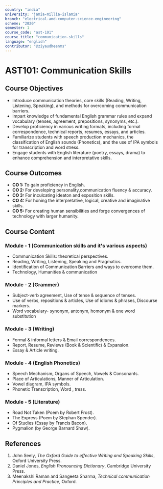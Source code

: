 ```yaml
---
country: "india"
university: "jamia-millia-islamia"
branch: "electrical-and-computer-science-engineering"
scheme: "2020"
semester: 1
course_code: "ast-101"
course_title: "communication-skills"
language: "english"
contributor: "@ziyaudheenms"
---
```



# AST101: Communication Skills

## Course Objectives
* Introduce communication theories, core skills (Reading, Writing, Listening, Speaking), and methods for overcoming communication barriers.
* Impart knowledge of fundamental English grammar rules and expand vocabulary (tenses, agreement, prepositions, synonyms, etc.).
*   Develop proficiency in various writing formats, including formal correspondence, technical reports, resumes, essays, and articles.
*  Familiarize students with speech production mechanics, the classification of English sounds (Phonetics), and the use of IPA symbols for transcription and word stress.
* Engage students with English literature (poetry, essays, drama) to enhance comprehension and interpretative skills.

## Course Outcomes
* **CO 1:**  To gain proficiency in English.
* **CO 2:**  For developing personality,communication fluency & accuracy.
* **CO 3:** For inculcating ideaton and exposition skills.
* **CO 4:** For honing the interpretative, logical, creative and imaginative skills.
* **CO 5:** For creating human sensibilities and forge convergences of technology with larger humanity.

## Course Content

### Module - 1 (Communication skills and it's various aspects)
* Communication Skills: theoretical perspectives.
* Reading, Writing, Listening, Speaking and Pragmatics.
* Identification of Communication Barriers and ways to overcome them.
* Technology, Humanities & communication

### Module - 2 (Grammer)
* Subject-verb agreement, Use of tense & sequence of tenses.
* Use of verbs, repositions & articles, Use
of idioms & phrases, Discourse markers.
* Word vocabulary- synonym, antonym, homonym & one word substitution 

### Module - 3 (Writing)
* Formal & informal letters & Email correspondences.
* Report, Resume, Reviews (Book & Scientific) & Expansion.
* Essay & Article writing.

### Module - 4 (English Phonetics)
* Speech Mechanism, Organs of Speech, Vowels & Consonants.
* Place of Articulations, Manner of Articulation.
* Vowel diagram, IPA symbols.
* Phonetic Transcription, Word , tress.

### Module - 5 (Literature)
* Road Not Taken (Poem by Robert Frost).
* The Express (Poem by Stephan Spender).
* Of Studies (Essay by Francis Bacon).
* Pygmalion (by George Barnard Shaw).


## References
1. John Seely, *The Oxford Guide to effective Writing and Speaking Skills*, Oxford University Press.  
2. Daniel Jones, *English Pronouncing Dictionary*,  Cambridge University Press.  
3. Meenakshi Raman and Sangeeta Sharma, *Technical communication Principles and Practice*, Oxford.  
